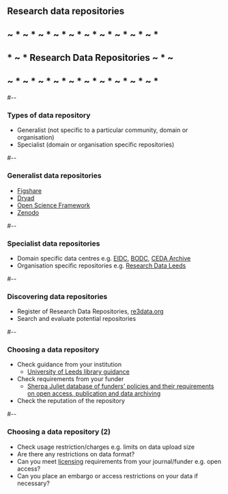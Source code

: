 <!-- .slide: id="datarepos" -->
## Research data repositories

## ~ * ~ * ~ * ~ * ~ * ~ * ~ * ~ * ~ * ~ *
## * ~ *  Research Data Repositories ~ * ~
## ~ * ~ * ~ * ~ * ~ * ~ * ~ * ~ * ~ * ~ *

#--

### Types of data repository

- Generalist (not specific to a particular community, domain or organisation)
- Specialist (domain or organisation specific repositories)


#--

### Generalist data repositories

- [Figshare](http://figshare.com/)
- [Dryad](https://datadryad.org/stash)
- [Open Science Framework](https://osf.io/)
- [Zenodo](https://zenodo.org/)

#--

### Specialist data repositories

- Domain specific data centres e.g. [EIDC](https://eidc.ac.uk/ "Environmental Information Data Centre"), [BODC](https://www.bodc.ac.uk/ "British Oceanographic Data Centre"), [CEDA Archive](https://archive.ceda.ac.uk/ "Centre for Environmental Data Analysis (CEDA) Archive")
- Organisation specific repositories e.g. [Research Data Leeds](https://archive.researchdata.leeds.ac.uk/)

#--

### Discovering data repositories

- Register of Research Data Repositories, [re3data.org](https://re3data.org)
- Search and evaluate potential repositories


#--

### Choosing a data repository

<ul>
  <li class="fragment fade-in">Check guidance from your institution
    <ul>
      <li class="fragment fade-in">
        <a href="https://library.leeds.ac.uk/info/14062/research_data_management/66/sharing_data">University of Leeds library guidance</a>
      </li>
    </ul>
  </li>
  <li class="fragment fade-in">Check requirements from your funder
    <ul>
      <li class="fragment fade-in">
        <a href="https://v2.sherpa.ac.uk/juliet/">Sherpa Juliet database of funders' policies and their requirements on open access, publication and data archiving</a>
      </li>
    </ul>
  </li>
  <li class="fragment fade-in">Check the reputation of the repository
  </li>
</ul>

#--

### Choosing a data repository (2)

<ul>
  <li class="fragment fade-in">Check usage restriction/charges e.g. limits on data upload size</li>
  <li class="fragment fade-in">Are there any restrictions on data format?</li>
  <li class="fragment fade-in">
    Can you meet <a href="#/datalicensing">licensing</a> requirements from your journal/funder e.g. open access?
  </li>
  <li class="fragment fade-in">Can you place an embargo or access restrictions on your data if necessary?</li>
</ul>
